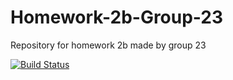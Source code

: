# Homework-2b-Group-23
Repository for homework 2b made by group 23

[![Build Status](https://app.travis-ci.com/ineelshah/Homework-2b-Group-23.svg?branch=main)](https://app.travis-ci.com/ineelshah/Homework-2b-Group-23)
